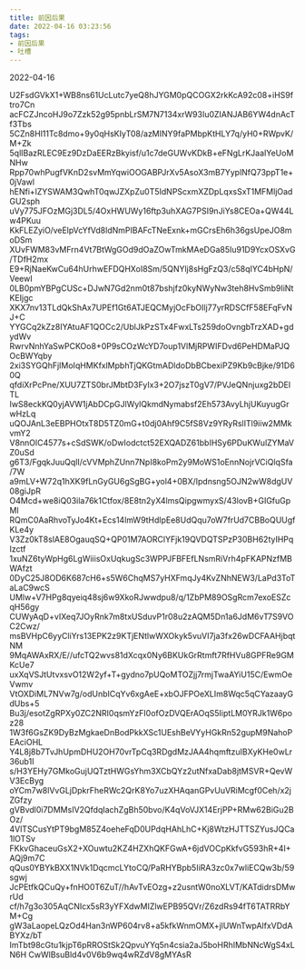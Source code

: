 ```yaml
---
title: 前因后果
date: 2022-04-16 03:23:56
tags:
- 前因后果
- 吐槽
---
```


2022-04-16

U2FsdGVkX1+WB8ns61UcLutc7yeQ8hJYGM0pQCOGX2rkKcA92c08+iHS9ftro7Cn
acFCZJncoHJ9o7Zzk52g95pnbLrSM7N7134xrW93Iu0ZIANJAB6YW4dnAcTf3Tbs
5CZn8Hl11Tc8dmo+9y0qHsKIyT08/azMINY9faPMbpKtHLY7q/yH0+RWpvK/M+Zk
5qlIBazRLEC9Ez9DzDaEERzBkyisf/u1c7deGUWvKDkB+eFNgLrKJaaIYeUoMNHw
Rpp70whPugfVKnD2svMmYqwiOOGABPJrXv5AsoX3mB7YyplNfQ73ppT1e+0jVawl
hENfi+lZYSWAM3QwhT0qwJZXpZu0T5IdNPScxmXZDpLqxsSxT1MFMljOadGU2sph
uVy775JFOzMGj3DL5/4OxHWUWy16ftp3uhXAG7PSI9nJiYs8CEOa+QW44Lw4PKuu
KkFLEZyiO/veElpVcYfVd8ldNmPIBAFcTNeExnk+mGCrsEh6h36gsUpeJO8moDSm
XUvFWM83vMFrn4Vt7BtWgGOd9dOaZOwTmkMAeDGa85Iu91D9YcxOSXvG/TDfH2mx
E9+RjNaeKwCu64hUrhwEFDQHXoI8Sm/5QNYlj8sHgFzQ3/c58qIYC4bHpN/VeewI
0LB0pmYBPgCUSc+DJwN7Gd2nm0t87bshjfz0kyNWyNw3teh8HvSmb9IiNtKEIjgc
XKX7nv13TLdQkShAx7UPEf1Gt6ATJEQCMyjOcFbOIlj77yrRDSCfF58EFqFvNJ+C
YYGCq2kZz8IYAtuAF1QOCc2/UblJkPzSTx4FwxLTs259doOvngbTrzXAD+gdydWv
RwrvNnhYaSwPCKOo8+0P9sCOzWcYD7oup1VlMjRPWIFDvd6PeHDMaPJQOcBWYqby
2xi3SYGQhFjIMoIqHMKfxlMpbhTjQKGtmADldoDbBCbexiPZ9Kb9cBjke/91D60Q
qfdiXrPcPne/XUU7ZTS0brJMbtD3FyIx3+2O7jszT0gV7/PVJeQNnjuxg2bDElTL
IwS8eckKQ0yjAVW1jAbDCpGJlWylQkmdNymabsf2Eh573AvyLhjUKuyugGrwHzLq
uQOJAnL3eEBPHOtxT8D5TZ0mG+t0dj0Ahf9C5fS8Vz9YRyRslITl9iiw2MMkvmY2
V8nnOlC4577s+cSdSWK/oDwIodctct52EXQADZ61bbIHSy6PDuKWulZYMaVZ0uSd
g6T3/FgqkJuuQqlI/cVVMphZUnn7NpI8koPm2y9MoWS1oEnnNojrVCiQlqSfa/7W
a9mLV+W72q1hXK9fLnGyGU6gSgBG+yol4+0BX/Ipdnsng5OJN2wW8dgUV08giJpR
O4Mcd+we8iQ03ila76k1Ctfox/8E8tn2yX4lmsQipgwmyxS/43lovB+GIGfuGpMl
RQmC0AaRhvoTyJo4Kt+Ecs14lmW9tHdlpEe8UdQqu7oW7frUd7CBBoQUUgfKLe4y
V3Zz0kT8slAE8OgauqSQ+QP01M7AORClYFjk19QVDQTSPzP30BH62tyIHPqIzctf
1xuNZ6tyWpHg6LgWiiisOxUqkugSc3WPPJFBFEfLNsmRiVrh4pFKAPNzfMBWAfzt
0DyC25J8OD6K687cH6+s5W6ChqMS7yHXFmqJy4KvZNhNEW3/LaPd3ToTaLaC9wcS
UMlw+V7HPg8qyeiq48sj6w9XkoRJwwdpu8/q/1ZbPM89OSgRcm7exoESZcqH56gy
CUWyAqD+vIXeq7JOyRnk7m8txUSduvP1r08u2zAQM5Dn1a6JdM6vT7S9VOC2Cwz/
msBVHpC6yyCliYrs13EPK2z9KTjENtlwWXOkyk5vuVI7ja3fx26wDCFAAHjbqtNM
9MqAWAxRX/E//ufcTQ2wvs81dXcqx0Ny6BKUkGrRtmft7RfHVu8GPFRe9GMKcUe7
uxXqVSJtUtvxsvO12W2yf+T+gydno7pUQoMTOZjj7rmjTwaAYiU15C/EwmOeVwmv
VtOXDiML7NVw7g/odUnbICqYv6xgAeE+xbOJFPOeXLIm8Wqc5qCYazaayGdUbs+5
Bu3j/esotZgRPXy0ZC2NRI0qsmYzFI0ofOzDVQErAOqS5IiptLM0YRJk1W6poz28
1W3f6GsZK9DyBzMgkaeDnBodPkkXSc1UEshBeVYyHGkRn52gupM9NahoPEAciOHL
Y4L8j8b7TvJhUpmDHU2OH70vrTpCq3RDgdMzJAA4hqmftzuIBXyKHe0wLr36ub1I
s/H3YEHy7GMkoGujUQTztHWGsYhm3XCbQYz2utNfxaDab8jtMSVR+QevWV3EcByg
oYCm7w8lVvGLjDpkrFheRWc2QrK8Yo7uzXHAqanGPvUuVRiMcgf0Ceh/x2jZGfzy
gVBvdl0i7DMMsIV2QfdqIachZgBh50bvo/K4qVoVJX14ErjPP+RMw62BiGu2BOz/
4VlTSCusYtPT9bgM85Z4oeheFqD0UPdqHAhLhC+Kj8WtzHJTTSZYusJQCa1lOTSv
FKkvGhaceuGsX2+XOuwtu2KZ4HZXhQKFGwA+6jdVOCpKkfvG593hR+4I+AQj9m7C
qQus0YBYkBXX1NVk1DqcmcLYtoCQ/PaRHYBpb5IiRA3zc0x7wliECQw3b/59sgwj
JcPEtfkQCuQy+fnHO0T6ZuT//hAvTvEOzg+z2usntW0noXLVT/KATdidrsDMwrUd
cf/h7g3o305AqCNIcx5sR3yYFXdwMIZlwEPB95QVr/Z6zdRs94fT6TATRRbYM+Cg
gW3aLaopeLQzOd4Han3nWP604rv8+a5kfkWnmOMX+jlUWnTwpAlfxVDdABYXz/bT
ImTbt98cGtu1kjpT6pRROStSk2QpvuYYq5n4csia2aJ5boHRhIMbNNcWgS4xLN6H
CwWlBsuBld4v0V6b9wq4wRZdV8gMYAsR
